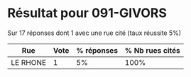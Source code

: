 # Résultat pour 091-GIVORS

Sur 17 réponses dont 1 avec une rue cité (taux réussite 5%)

| Rue | Vote | % réponses | % Nb rues cités|
|-----|------|------------|----------------|
| LE RHONE | 1 | 5% | 100%|
